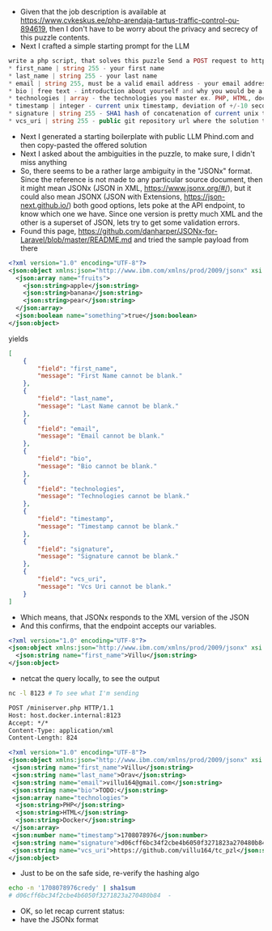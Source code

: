 * Given that the job description is available at https://www.cvkeskus.ee/php-arendaja-tartus-traffic-control-ou-894619, then I don't have to be worry about the privacy and secrecy of this puzzle contents.
* Next I crafted a simple starting prompt for the LLM
```php
write a php script, that solves this puzzle Send a POST request to https://cv.microservices.credy.com/v1 in JSONx format (don't worry, we don't use this format in our daily lives) with the required fields that are listed below:
* first_name | string 255 - your first name
* last_name | string 255 - your last name
* email | string 255, must be a valid email address - your email address we can contact you by
* bio | free text - introduction about yourself and why you would be a great fit for the position
* technologies | array - the technologies you master ex. PHP, HTML, docker
* timestamp | integer - current unix timestamp, deviation of +/-10 seconds is allowed
* signature | string 255 - SHA1 hash of concatenation of current unix timestamp and the word "credy"
* vcs_uri | string 255 - public git repository url where the solution to the puzzle is hosted
```

* Next I generated a starting boilerplate with public LLM Phind.com and then copy-pasted the offered solution
* Next I asked about the ambiguities in the puzzle, to make sure, I didn't miss anything
* So, there seems to be a rather large ambiguity in the "JSONx" format. Since the reference is not made to any particular source document, then it might mean JSONx (JSON in XML, https://www.jsonx.org/#/), but it could also mean JSONX (JSON with Extensions, https://json-next.github.io/) both good options, lets poke at the API endpoint, to know which one we have. Since one version is pretty much XML and the other is a superset of JSON, lets try to get some validation errors.
* Found this page, https://github.com/danharper/JSONx-for-Laravel/blob/master/README.md and tried the sample payload from there
```xml
<?xml version="1.0" encoding="UTF-8"?>
<json:object xmlns:json="http://www.ibm.com/xmlns/prod/2009/jsonx" xsi:schemaLocation="http://www.datapower.com/schemas/json jsonx.xsd" xmlns:xsi="http://www.w3.org/2001/XMLSchema-instance">
  <json:array name="fruits">
    <json:string>apple</json:string>
    <json:string>banana</json:string>
    <json:string>pear</json:string>
  </json:array>
  <json:boolean name="something">true</json:boolean>
</json:object>
```
yields

```json
[
    {
        "field": "first_name",
        "message": "First Name cannot be blank."
    },
    {
        "field": "last_name",
        "message": "Last Name cannot be blank."
    },
    {
        "field": "email",
        "message": "Email cannot be blank."
    },
    {
        "field": "bio",
        "message": "Bio cannot be blank."
    },
    {
        "field": "technologies",
        "message": "Technologies cannot be blank."
    },
    {
        "field": "timestamp",
        "message": "Timestamp cannot be blank."
    },
    {
        "field": "signature",
        "message": "Signature cannot be blank."
    },
    {
        "field": "vcs_uri",
        "message": "Vcs Uri cannot be blank."
    }
]
```

* Which means, that JSONx responds to the XML version of the JSON
* And this confirms, that the endpoint accepts our variables.
```xml
<?xml version="1.0" encoding="UTF-8"?>
<json:object xmlns:json="http://www.ibm.com/xmlns/prod/2009/jsonx" xsi:schemaLocation="http://www.datapower.com/schemas/json jsonx.xsd" xmlns:xsi="http://www.w3.org/2001/XMLSchema-instance">
  <json:string name="first_name">Villu</json:string>
</json:object>
```

* netcat the query locally, to see the output
```sh
nc -l 8123 # To see what I'm sending
```

```xml
POST /miniserver.php HTTP/1.1
Host: host.docker.internal:8123
Accept: */*
Content-Type: application/xml
Content-Length: 824

<?xml version="1.0" encoding="UTF-8"?>
<json:object xmlns:json="http://www.ibm.com/xmlns/prod/2009/jsonx" xsi:schemaLocation="http://www.datapower.com/schemas/json jsonx.xsd" xmlns:xsi="http://www.w3.org/2001/XMLSchema-instance">
 <json:string name="first_name">Villu</json:string>
 <json:string name="last_name">Orav</json:string>
 <json:string name="email">villu164@gmail.com</json:string>
 <json:string name="bio">TODO:</json:string>
 <json:array name="technologies">
  <json:string>PHP</json:string>
  <json:string>HTML</json:string>
  <json:string>Docker</json:string>
 </json:array>
 <json:number name="timestamp">1708078976</json:number>
 <json:string name="signature">d06cff6bc34f2cbe4b6050f3271823a270480b84</json:string>
 <json:string name="vcs_uri">https://github.com/villu164/tc_pzl</json:string>
</json:object>
```

* Just to be on the safe side, re-verify the hashing algo
```sh
echo -n '1708078976credy' | sha1sum                                                                              
# d06cff6bc34f2cbe4b6050f3271823a270480b84  -
```

* OK, so let recap current status:
* have the JSONx format
